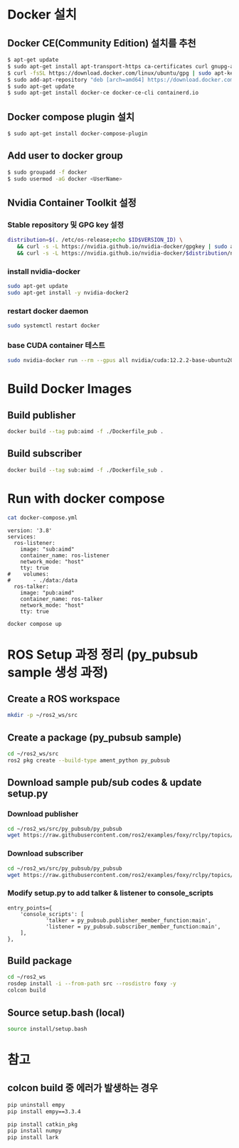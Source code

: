 # Docker 설치
## Docker CE(Community Edition) 설치를 추천
```sh
$ apt-get update
$ sudo apt-get install apt-transport-https ca-certificates curl gnupg-agent software-properties-common
$ curl -fsSL https://download.docker.com/linux/ubuntu/gpg | sudo apt-key add -
$ sudo add-apt-repository "deb [arch=amd64] https://download.docker.com/linux/ubuntu $(lsb_release -cs) stable"
$ sudo apt-get update
$ sudo apt-get install docker-ce docker-ce-cli containerd.io
```
## Docker compose plugin 설치
```sh
$ sudo apt-get install docker-compose-plugin
```

## Add user to docker group
```sh
$ sudo groupadd -f docker
$ sudo usermod -aG docker <UserName>
```

## Nvidia Container Toolkit 설정
### Stable repository 및 GPG key 설정
```sh
distribution=$(. /etc/os-release;echo $ID$VERSION_ID) \
   && curl -s -L https://nvidia.github.io/nvidia-docker/gpgkey | sudo apt-key add - \
   && curl -s -L https://nvidia.github.io/nvidia-docker/$distribution/nvidia-docker.list | sudo tee /etc/apt/sources.list.d/nvidia-docker.list
```
### install nvidia-docker
```sh
sudo apt-get update
sudo apt-get install -y nvidia-docker2
```

### restart docker daemon
```sh
sudo systemctl restart docker
```

### base CUDA container 테스트
```sh
sudo nvidia-docker run --rm --gpus all nvidia/cuda:12.2.2-base-ubuntu20.04 nvidia-smi
```

# Build Docker Images
## Build publisher 
```sh
docker build --tag pub:aimd -f ./Dockerfile_pub .
```

## Build subscriber
```sh
docker build --tag sub:aimd -f ./Dockerfile_sub .
```

# Run with docker compose

```sh
cat docker-compose.yml
```
```
version: '3.8'
services:
  ros-listener:
    image: "sub:aimd"
    container_name: ros-listener
    network_mode: "host"
    tty: true
#    volumes: 
#       - ./data:/data
  ros-talker:
    image: "pub:aimd"
    container_name: ros-talker
    network_mode: "host"
    tty: true
```

``` sh
docker compose up
```


# ROS Setup 과정 정리 (py_pubsub sample 생성 과정) 
## Create a ROS workspace
``` sh
mkdir -p ~/ros2_ws/src
```

## Create a package (py_pubsub sample)
``` sh
cd ~/ros2_ws/src
ros2 pkg create --build-type ament_python py_pubsub
```

## Download sample pub/sub codes & update setup.py

### Download publisher
``` sh
cd ~/ros2_ws/src/py_pubsub/py_pubsub
wget https://raw.githubusercontent.com/ros2/examples/foxy/rclpy/topics/minimal_publisher/examples_rclpy_minimal_publisher/publisher_member_function.py
```
### Download subscriber
``` sh
cd ~/ros2_ws/src/py_pubsub/py_pubsub
wget https://raw.githubusercontent.com/ros2/examples/foxy/rclpy/topics/minimal_subscriber/examples_rclpy_minimal_subscriber/subscriber_member_function.py
```

### Modify setup.py to add talker & listener to console_scripts
    entry_points={
        'console_scripts': [
                'talker = py_pubsub.publisher_member_function:main',
                'listener = py_pubsub.subscriber_member_function:main',
        ],
    },


## Build package
``` sh
cd ~/ros2_ws
rosdep install -i --from-path src --rosdistro foxy -y
colcon build 
```

## Source setup.bash (local)
``` sh
source install/setup.bash
```


# 참고
## colcon build 중 에러가 발생하는 경우
``` sh
pip uninstall empy
pip install empy==3.3.4

pip install catkin_pkg
pip install numpy
pip install lark
```
